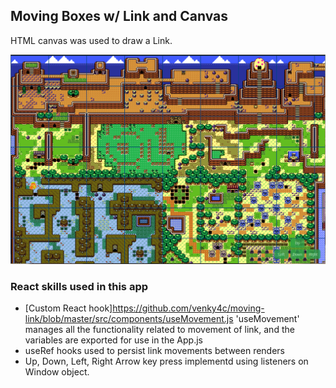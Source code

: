 ## Moving Boxes w/ Link and Canvas

HTML canvas was used to draw a Link. 

![Alt Text](https://github.com/venky4c/moving-link/blob/master/src/MovingLink.gif)

### React skills used in this app

- [Custom React hook]https://github.com/venky4c/moving-link/blob/master/src/components/useMovement.js 'useMovement' manages all the functionality related to movement of link, and the variables are exported for use in the App.js
- useRef hooks used to persist link movements between renders
- Up, Down, Left, Right Arrow key press implementd using listeners on Window object.
 
 
